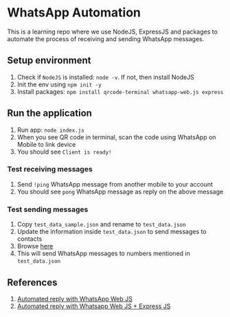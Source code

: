 # WhatsApp Automation

This is a learning repo where we use NodeJS, ExpressJS and packages to automate the process of receiving and sending WhatsApp messages.

## Setup environment

1. Check if `NodeJS` is installed: `node -v`. If not, then install NodeJS
1. Init the env using `npm init -y`
1. Install packages: `npm install qrcode-terminal whatsapp-web.js express`

## Run the application

1. Run app: `node index.js`
1. When you see QR code in terminal, scan the code using WhatsApp on Mobile to link device
1. You should see `Client is ready!`

### Test receiving messages

1. Send `!ping` WhatsApp message from another mobile to your account
1. You should see `pong` WhatsApp message as reply on the above message

### Test sending messages

1. Copy `test_data_sample.json` and rename to `test_data.json`
1. Update the information inside `test_data.json` to send messages to contacts
1. Browse [here](http://localhost:3000/send-wa-notifications)
1. This will send WhatsApp messages to numbers mentioned in `test_data.json`

## References

1. [Automated reply with WhatsApp Web JS](https://medium.com/@adybagus/automated-reply-with-whatsapp-web-js-ce0e78d46ef6)
1. [Automated reply with Whatsapp Web JS + Express JS](https://medium.com/@adybagus/automated-reply-with-whatsapp-web-js-express-js-299eee4e57b1)
